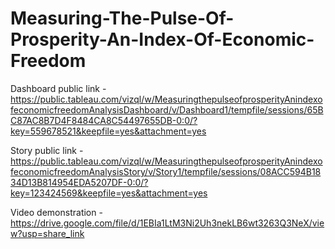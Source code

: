 # Measuring-The-Pulse-Of-Prosperity-An-Index-Of-Economic-Freedom


Dashboard public link -https://public.tableau.com/vizql/w/MeasuringthepulseofprosperityAnindexofeconomicfreedomAnalysisDashboard/v/Dashboard1/tempfile/sessions/65BC87AC8B7D4F8484CA8C54497655DB-0:0/?key=559678521&keepfile=yes&attachment=yes



Story public link -https://public.tableau.com/vizql/w/MeasuringthepulseofprosperityAnindexofeconomicfreedomAnalysisStory/v/Story1/tempfile/sessions/08ACC594B1834D13B814954EDA5207DF-0:0/?key=123424569&keepfile=yes&attachment=yes 

Video demonstration - https://drive.google.com/file/d/1EBIa1LtM3Ni2Uh3nekLB6wt3263Q3NeX/view?usp=share_link
